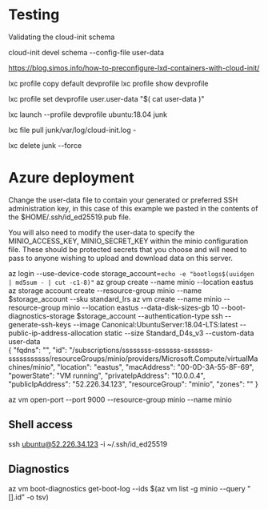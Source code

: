 # Testing

Validating the cloud-init schema

cloud-init devel schema --config-file user-data


https://blog.simos.info/how-to-preconfigure-lxd-containers-with-cloud-init/

lxc profile copy default devprofile
lxc profile show devprofile

lxc profile set devprofile user.user-data "$( cat user-data )"

lxc launch --profile devprofile ubuntu:18.04 junk

lxc file pull junk/var/log/cloud-init.log -

lxc delete junk --force

# Azure deployment

Change the user-data file to contain your generated or preferred SSH administration key, in this case of this example we pasted in the contents of the $HOME/.ssh/id_ed25519.pub file.

You will also need to modify the user-data to specify the MINIO_ACCESS_KEY, MINIO_SECRET_KEY within the minio configuration file.  These should be protected secrets that you choose and will need to pass to anyone wishing to upload and download data on this server.

az login --use-device-code
storage_account=`echo -e "bootlogs$(uuidgen | md5sum - | cut -c1-8)"`
az group create --name minio --location eastus
az storage account create --resource-group minio --name $storage_account  --sku standard_lrs
az vm create --name minio --resource-group minio --location eastus --data-disk-sizes-gb 10 --boot-diagnostics-storage $storage_account --authentication-type ssh --generate-ssh-keys --image Canonical:UbuntuServer:18.04-LTS:latest --public-ip-address-allocation static --size Standard_D4s_v3 --custom-data user-data                            
{
  "fqdns": "",
  "id": "/subscriptions/ssssssss-sssssss-sssssss-sssssssssss/resourceGroups/minio/providers/Microsoft.Compute/virtualMachines/minio",
  "location": "eastus",
  "macAddress": "00-0D-3A-55-8F-69",
  "powerState": "VM running",
  "privateIpAddress": "10.0.0.4",
  "publicIpAddress": "52.226.34.123",
  "resourceGroup": "minio",
  "zones": ""
}

az vm open-port --port 9000 --resource-group minio --name minio

## Shell access
ssh ubuntu@52.226.34.123 -i ~/.ssh/id_ed25519

## Diagnostics

az vm boot-diagnostics get-boot-log --ids $(az vm list -g minio --query "[].id" -o tsv)
